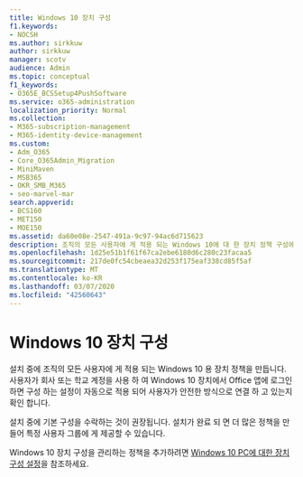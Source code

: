 ```yaml
---
title: Windows 10 장치 구성
f1.keywords:
- NOCSH
ms.author: sirkkuw
author: sirkkuw
manager: scotv
audience: Admin
ms.topic: conceptual
f1_keywords:
- O365E_BCSSetup4PushSoftware
ms.service: o365-administration
localization_priority: Normal
ms.collection:
- M365-subscription-management
- M365-identity-device-management
ms.custom:
- Adm_O365
- Core_O365Admin_Migration
- MiniMaven
- MSB365
- OKR_SMB_M365
- seo-marvel-mar
search.appverid:
- BCS160
- MET150
- MOE150
ms.assetid: da60e08e-2547-491a-9c97-94ac6d715623
description: 조직의 모든 사용자에 게 적용 되는 Windows 10에 대 한 장치 정책 구성에 대해 자세히 알아보고 안전한 방식으로 연결 되도록 합니다.
ms.openlocfilehash: 1d25e51b1f61f67ca2ebe6180d6c280c23facaa5
ms.sourcegitcommit: 217de0fc54cbeaea32d253f175eaf338cd85f5af
ms.translationtype: MT
ms.contentlocale: ko-KR
ms.lasthandoff: 03/07/2020
ms.locfileid: "42560643"
---
```

# <a name="configure-windows-10-devices"></a>Windows 10 장치 구성

설치 중에 조직의 모든 사용자에 게 적용 되는 Windows 10 용 장치 정책을 만듭니다. 사용자가 회사 또는 학교 계정을 사용 하 여 Windows 10 장치에서 Office 앱에 로그인 하면 구성 하는 설정이 자동으로 적용 되어 사용자가 안전한 방식으로 연결 하 고 있는지 확인 합니다.
  
설치 중에 기본 구성을 수락하는 것이 권장됩니다. 설치가 완료 되 면 더 많은 정책을 만들어 특정 사용자 그룹에 게 제공할 수 있습니다.
  
Windows 10 장치 구성을 관리하는 정책을 추가하려면 [Windows 10 PC에 대한 장치 구성 설정](protection-settings-for-windows-10-pcs.md)을 참조하세요.
  

